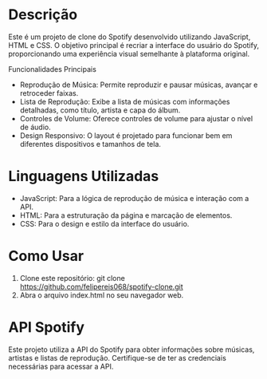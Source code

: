 # Descrição
Este é um projeto de clone do Spotify desenvolvido utilizando JavaScript, HTML e CSS. O objetivo principal é recriar a interface do usuário do Spotify, proporcionando uma experiência visual semelhante à plataforma original.

Funcionalidades Principais
- Reprodução de Música: Permite reproduzir e pausar músicas, avançar e retroceder faixas.
- Lista de Reprodução: Exibe a lista de músicas com informações detalhadas, como título, artista e capa do álbum.
- Controles de Volume: Oferece controles de volume para ajustar o nível de áudio.
- Design Responsivo: O layout é projetado para funcionar bem em diferentes dispositivos e tamanhos de tela.

# Linguagens Utilizadas 
- JavaScript: Para a lógica de reprodução de música e interação com a API.
- HTML: Para a estruturação da página e marcação de elementos.
- CSS: Para o design e estilo da interface do usuário.

# Como Usar 
1. Clone este repositório: git clone https://github.com/felipereis068/spotify-clone.git
2. Abra o arquivo index.html no seu navegador web.

# API Spotify
Este projeto utiliza a API do Spotify para obter informações sobre músicas, artistas e listas de reprodução. Certifique-se de ter as credenciais necessárias para acessar a API.
